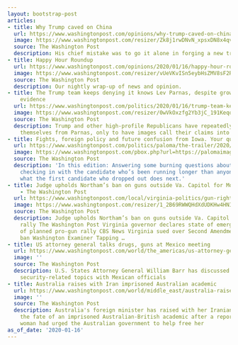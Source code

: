 ```yaml
---
layout: bootstrap-post
articles:
- title: Why Trump caved on China
  url: https://www.washingtonpost.com/opinions/why-trump-caved-on-china/2020/01/16/593e3b98-38a7-11ea-9541-9107303481a4_story.html
  image: https://www.washingtonpost.com/resizer/Zk8j1rwDNvN_xpsxDN8x4qvSS-0=/1440x0/smart/arc-anglerfish-washpost-prod-washpost.s3.amazonaws.com/public/WWNOWBBYVII6VFKBSEDTANEBUQ.jpg
  source: The Washington Post
  description: His chief mistake was to go it alone in forging a new trade agreement.
- title: Happy Hour Roundup
  url: https://www.washingtonpost.com/opinions/2020/01/16/happy-hour-roundup/
  image: https://www.washingtonpost.com/resizer/vUeVKvISn5eybHsZMV8sF2RqDcA=/1440x0/smart/arc-anglerfish-washpost-prod-washpost.s3.amazonaws.com/public/OXSXBDRYUQI6VIP7YSGB2WNEUE.jpg
  source: The Washington Post
  description: Our nightly wrap-up of news and opinion.
- title: The Trump team keeps denying it knows Lev Parnas, despite growing photographic
    evidence
  url: https://www.washingtonpost.com/politics/2020/01/16/trump-team-keeps-denying-it-knows-lev-parnas-despite-growing-photographic-evidence/
  image: https://www.washingtonpost.com/resizer/0wVkOxzfg2Yb3jC_191Keqq1sr0=/1440x0/smart/d1i4t8bqe7zgj6.cloudfront.net/01-16-2020/t_43a076629c234129a46bae4a3ee44a0e_name_1___1920x1080___30p_00_00_07_05_Still016.png
  source: The Washington Post
  description: Trump and other high-profile Republicans have repeatedly distanced
    themselves from Parnas, only to have images call their claims into question.
- title: Fights, foreign policy and future confusion from Iowa. Your questions, answered.
  url: https://www.washingtonpost.com/politics/paloma/the-trailer/2020/01/16/the-trailer-fights-foreign-policy-and-future-confusion-from-iowa-your-questions-answered/5e20831488e0fa6ea99cefda/
  image: https://www.washingtonpost.com/pbox.php?url=https://palomaimages.washingtonpost.com/pr2/98cc4a23f8eb29f2de4770457e6bcab2-7WEEQVRXNQI6VIP7YSGB2WNEUE-680-453-70-8.jpg&w=1484&op=resize&opt=1&filter=antialias&t=20170517
  source: The Washington Post
  description: 'In this edition: Answering some burning questions about the primary,
    checking in with the candidate who’s been running longer than anyone, and watching
    what the first candidate who dropped out does next.'
- title: Judge upholds Northam’s ban on guns outside Va. Capitol for Monday’s rally
    - The Washington Post
  url: https://www.washingtonpost.com/local/virginia-politics/gun-rights-group-files-challenge-to-northams-ban-on-guns-outside-va-capitol-judge-to-rule-quickly/2020/01/16/7ec8a764-388d-11ea-bb7b-265f4554af6d_story.html
  image: https://www.washingtonpost.com/resizer/1_2B69RWWQHdXdUDKHw4HNIu7IE=/1440x0/smart/arc-anglerfish-washpost-prod-washpost.s3.amazonaws.com/public/E6HCW3BWEII6VFKBSEDTANEBUQ.jpg
  source: The Washington Post
  description: Judge upholds Northam’s ban on guns outside Va. Capitol for Monday’s
    rally The Washington Post Virginia governor declares state of emergency ahead
    of planned pro-gun rally CBS News Virginia sued over Second Amendment rally gun
    ban Washington Examiner Tapping …
- title: US attorney general talks drugs, guns at Mexico meeting
  url: https://www.washingtonpost.com/world/the_americas/us-attorney-general-talks-drugs-guns-at-mexico-meeting/2020/01/16/83bef110-38b5-11ea-a1ff-c48c1d59a4a1_story.html
  image: ''
  source: The Washington Post
  description: U.S. States Attorney General William Barr has discussed a range of
    security-related topics with Mexican officials
- title: Australia raises with Iran imprisoned Australian academic
  url: https://www.washingtonpost.com/world/middle_east/australia-raises-with-iran-imprisoned-australian-academic/2020/01/16/5879d68c-38b5-11ea-a1ff-c48c1d59a4a1_story.html
  image: ''
  source: The Washington Post
  description: Australia's foreign minister has raised with her Iranian counterpart
    the fate of an imprisoned Australian-British academic after a report that the
    woman had urged the Australian government to help free her
as_of_date: '2020-01-16'
---
```


